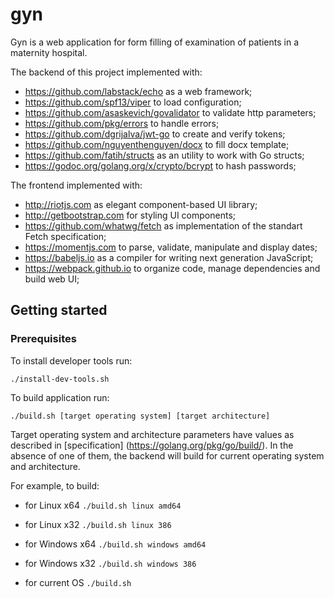 # gyn

Gyn is a web application for form filling of examination of patients in a maternity hospital.

The backend of this project implemented with:

- https://github.com/labstack/echo as a web framework;
- https://github.com/spf13/viper to load configuration;
- https://github.com/asaskevich/govalidator to validate http parameters;
- https://github.com/pkg/errors to handle errors;
- https://github.com/dgrijalva/jwt-go to create and verify tokens;
- https://github.com/nguyenthenguyen/docx to fill docx template;
- https://github.com/fatih/structs as an utility to work with Go structs;
- https://godoc.org/golang.org/x/crypto/bcrypt to hash passwords;

The frontend implemented with:

- http://riotjs.com as elegant component-based UI library;
- http://getbootstrap.com for styling UI components;
- https://github.com/whatwg/fetch as implementation of the standart Fetch specification;
- https://momentjs.com to parse, validate, manipulate and display dates;
- https://babeljs.io as a compiler for writing next generation JavaScript;
- https://webpack.github.io to organize code, manage dependencies and build web UI;

## Getting started

### Prerequisites

To install developer tools run:

```
./install-dev-tools.sh
```

To build application run:

```
./build.sh [target operating system] [target architecture]
```

Target operating system and architecture parameters have values
as described in [specification] (https://golang.org/pkg/go/build/).
In the absence of one of them, the backend will build for current
operating system and architecture.

For example, to build:

- for Linux x64 `./build.sh linux amd64`

- for Linux x32 `./build.sh linux 386`

- for Windows x64 `./build.sh windows amd64`

- for Windows x32 `./build.sh windows 386`

- for current OS `./build.sh`